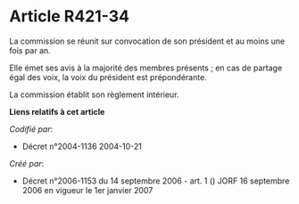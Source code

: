 # Article R421-34

La commission se réunit sur convocation de son président et au moins une fois par an.

Elle émet ses avis à la majorité des membres présents ; en cas de partage égal des voix, la voix du président est
prépondérante.

La commission établit son règlement intérieur.

**Liens relatifs à cet article**

_Codifié par_:

  - Décret n°2004-1136 2004-10-21

_Créé par_:

  - Décret n°2006-1153 du 14 septembre 2006 - art. 1 () JORF 16 septembre 2006 en vigueur le 1er janvier 2007
